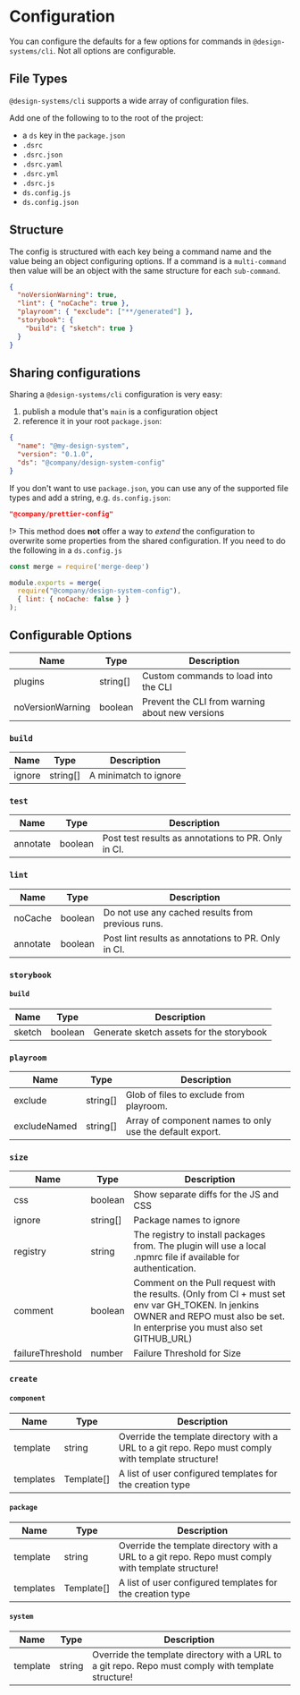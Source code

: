 # Configuration

You can configure the defaults for a few options for commands in `@design-systems/cli`.
Not all options are configurable.

## File Types

`@design-systems/cli` supports a wide array of configuration files. 

Add one of the following to to the root of the project:

- a `ds` key in the `package.json`
- `.dsrc`
- `.dsrc.json`
- `.dsrc.yaml`
- `.dsrc.yml`
- `.dsrc.js`
- `ds.config.js`
- `ds.config.json`

## Structure

The config is structured with each key being a command name and the value being an object configuring options.
If a command is a `multi-command` then value will be an object with the same structure for each `sub-command`.

```json
{
  "noVersionWarning": true,
  "lint": { "noCache": true },
  "playroom": { "exclude": ["**/generated"] },
  "storybook": {
    "build": { "sketch": true }
  }
}
```

## Sharing configurations

Sharing a `@design-systems/cli` configuration is very easy: 

1. publish a module that's `main` is a configuration object
2. reference it in your root `package.json`:

```json
{
  "name": "@my-design-system",
  "version": "0.1.0",
  "ds": "@company/design-system-config"
}
```

If you don't want to use `package.json`, you can use any of the supported file types
and add a string, e.g. `ds.config.json`:

```json
"@company/prettier-config"
```

!> This method does **not** offer a way to _extend_ the configuration to overwrite some properties from the shared configuration. If you need to do the following in a `ds.config.js`

```js
const merge = require('merge-deep')

module.exports = merge(
  require("@company/design-system-config"),
  { lint: { noCache: false } }
);
```

## Configurable Options

| Name | Type | Description |
| ---- | ---- | ----------- |
| plugins | string[] | Custom commands to load into the CLI |
| noVersionWarning | boolean | Prevent the CLI from warning about new versions |

### `build`

| Name | Type | Description |
| ---- | ---- | ----------- |
| ignore | string[] | A minimatch to ignore |

### `test`

| Name | Type | Description |
| ---- | ---- | ----------- |
| annotate | boolean | Post test results as annotations to PR. Only in CI. |

### `lint`

| Name | Type | Description |
| ---- | ---- | ----------- |
| noCache | boolean | Do not use any cached results from previous runs. |
| annotate | boolean | Post lint results as annotations to PR. Only in CI. |

### `storybook`

#### `build`

| Name | Type | Description |
| ---- | ---- | ----------- |
| sketch | boolean | Generate sketch assets for the storybook |

### `playroom`

| Name | Type | Description |
| ---- | ---- | ----------- |
| exclude | string[] | Glob of files to exclude from playroom. |
| excludeNamed | string[] | Array of component names to only use the default export. |

### `size`

| Name | Type | Description |
| ---- | ---- | ----------- |
| css | boolean | Show separate diffs for the JS and CSS |
| ignore | string[] | Package names to ignore |
| registry | string | The registry to install packages from. The plugin will use a local .npmrc file if available for authentication. |
| comment | boolean | Comment on the Pull request with the results. (Only from CI + must set env var GH_TOKEN. In jenkins OWNER and REPO must also be set. In enterprise you must also set GITHUB_URL) |
| failureThreshold | number | Failure Threshold for Size |

### `create`

#### `component`

| Name | Type | Description |
| ---- | ---- | ----------- |
| template | string | Override the template directory with a URL to a git repo. Repo must comply with template structure! |
| templates | Template[] | A list of user configured templates for the creation type |

#### `package`

| Name | Type | Description |
| ---- | ---- | ----------- |
| template | string | Override the template directory with a URL to a git repo. Repo must comply with template structure! |
| templates | Template[] | A list of user configured templates for the creation type |

#### `system`

| Name | Type | Description |
| ---- | ---- | ----------- |
| template | string | Override the template directory with a URL to a git repo. Repo must comply with template structure! |